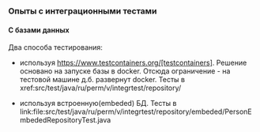 ### Опыты с интеграционными тестами

#### С базами данных

Два способа тестирования:
- используя https://www.testcontainers.org/[testcontainers]. Решение основано на запуске базы в docker. Отсюда ограничение - на тестовой машине д.б. развернут docker. Тесты в xref:src/test/java/ru/perm/v/integrtest/repository/
 
- используя встроенную(embeded) БД. Тесты в link:file:src/test/java/ru/perm/v/integrtest/repository/embeded/PersonEmbededRepositoryTest.java